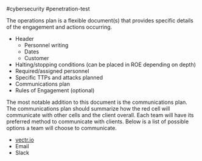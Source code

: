 #cybersecurity #penetration-test 

The operations plan is a flexible document(s) that provides specific details of the engagement and actions occurring.

- Header
    - Personnel writing
    - Dates
    - Customer
- Halting/stopping conditions (can be placed in ROE depending on depth)
- Required/assigned personnel
- Specific TTPs and attacks planned
- Communications plan
- Rules of Engagement (optional)

The most notable addition to this document is the communications plan. The communications plan should summarize how the red cell will communicate with other cells and the client overall. Each team will have its preferred method to communicate with clients. Below is a list of possible options a team will choose to communicate.

- [vectr.io](http://vectr.io/)
- Email
- Slack